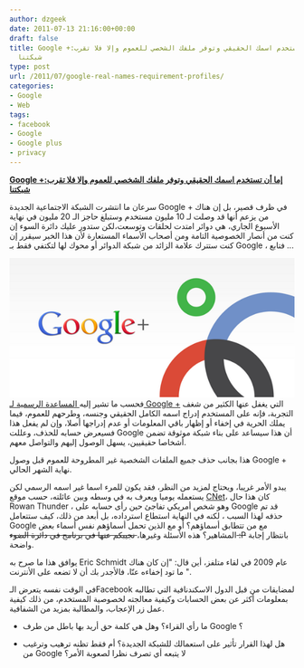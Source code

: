 ```yaml
---
author: dzgeek
date: 2011-07-13 21:16:00+00:00
draft: false
title: Google +:إما أن تستخدم اسمك الحقيقي وتوفر ملفك الشخصي للعموم وإلا فلا تقرب
  شبكتنا
type: post
url: /2011/07/google-real-names-requirement-profiles/
categories:
- Google
- Web
tags:
- facebook
- Google
- Google plus
- privacy
---
```


[**Google +:إما أن تستخدم اسمك الحقيقي وتوفر ملفك الشخصي للعموم وإلا فلا تقرب شبكتنا**](https://www.it-scoop.com/2011/07/google-real-names-requirement-profiles)


سرعان ما انتشرت الشبكة الاجتماعية الجديدة Google + في ظرف قصير، بل إن هناك من يزعم أنها قد وصلت لـ 10 مليون مستخدم وستبلغ حاجز الـ 20 مليون في نهاية الأسبوع الجاري، هي دوائر امتدت لحلقات وتوسعت،لكن ستدور عليك دائرة السوء إن كنت من أنصار الخصوصية التامة ومن أصحاب الأسماء المستعارة لأن هذا الخبر سيقرر إن كنت ستترك علامة الزائد من شبكة الدوائر أو محوك لها لتكتفي فقط بـ Google ، فتابع ...

[![](google-plus.png)
](https://www.it-scoop.com/2011/07/google-real-names-requirement-profiles)فحسب ما تشير إليه[ المساعدة الرسمية لـ Google +](http://www.google.com/support/profiles/bin/answer.py?answer=1228271) التي يغفل عنها الكثير من شغف التجربة، فإنه على المستخدم إدراج اسمه الكامل الحقيقي وجنسه، وطرحهم للعموم، فيما يملك الحرية في إخفاء أو إظهار باقي المعلومات أو عدم إدراجها أصلا، وإن لم يفعل هذا فسيعرض حسابه للحذف، وعللت Google أن هذا سيساعد على بناء شبكة موثوقة تضمن أشخاصا حقيقيين، يسهل الوصول إليهم والتواصل معهم.

هذا بجانب حذف جميع الملفات الشخصية غير المطروحة للعموم قبل وصول Google + نهاية الشهر الحالي.

يبدو الأمر غريبا، ويحتاج لمزيد من النظر، فقد يكون للمرء اسما غير اسمه الرسمي لكن يستعمله يوميا ويعرف به في وسطه وبين عائلته، حسب موقع [CNet](http://news.cnet.com/8301-30685_3-20078671-264/google-faces-thorny-online-identity-issues/)، كان هذا حال Rowan Thunder ، وهو شخص أمريكي تفاجئ حين رأى حسابه على Google قد تم حذفه لهذا السبب ، لكنه في النهاية استطاع استرداده، بل أبعد من ذلك، كيف ستتعامل Google مع من تتطابق أسماؤهم؟ أو مع الذين تحمل أسماؤهم نفس أسماء بعض المشاهير؟ هذه الأسئلة وغيرها،<del> نجيبكم عنها في برنامج في دائرة الضوء :P</del> بانتظار إجابة واضحة.

يوافق هذا ما صرح به Eric Schmidt عام 2009 في لقاء متلفز، أين قال: "إن كان هناك ما تود إخفاءه عنّا، فالأجدر بك أن لا تضعه على الأنترنت ".

في الوقت نفسه يتعرض الـFacebook لمضايقات من قبل الدول الاسكندنافية التي تطالبه بمعلومات أكثر عن بعض الحسابات وكيفية معالجته لخصوصية المستخدم، من ذلك كيفية عمل زر الإعجاب، والمطالبة بمزيد من الشفافية.

- ما رأي القراء؟ وهل هي كلمة حق أريد بها باطل من طرف Google ؟

- هل لهذا القرار تأثير على استعمالك للشبكة الجديدة؟ أم فقط تظنه ترهيب وترغيب من Google لا يتبعه أي تصرف نظرا لصعوبة الأمر؟
